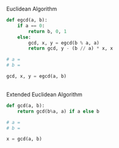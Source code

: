 Euclidean Algorithm 
```python
def egcd(a, b):
    if a == 0:
        return b, 0, 1
    else:
        gcd, x, y = egcd(b % a, a)
        return gcd, y - (b // a) * x, x

# a =
# b =

gcd, x, y = egcd(a, b)
```

<br>Extended Euclidean Algorithm 

``` python
def gcd(a, b):
    return gcd(b%a, a) if a else b

# a = 
# b =

x = gcd(a, b)
```
